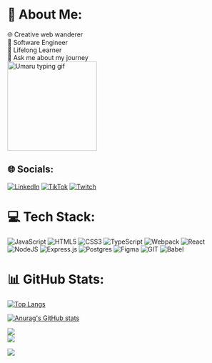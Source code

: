 

# 💫 About Me:

  
🌐 Creative web wanderer<br>🩷 Software Engineer<br>🌱 Lifelong Learner<br>💬 Ask me about my journey<br>
  <img src="https://media.tenor.com/28mUekwjEMsAAAAC/himouto-umaru-chan-umaru.gif" alt="Umaru typing gif" width="200px">
 

## 🌐 Socials:

  
[![LinkedIn](https://img.shields.io/badge/LinkedIn-%230077B5.svg?logo=linkedin&logoColor=white)](https://linkedin.com/in/julieluangpraxay) [![TikTok](https://img.shields.io/badge/TikTok-%23000000.svg?logo=TikTok&logoColor=white)](https://tiktok.com/@jooliekawaii) [![Twitch](https://img.shields.io/badge/Twitch-%239146FF.svg?logo=Twitch&logoColor=white)](https://twitch.tv/joolie) 


# 💻 Tech Stack:

  
![JavaScript](https://img.shields.io/badge/javascript-%23323330.svg?style=for-the-badge&logo=javascript&logoColor=%23F7DF1E) ![HTML5](https://img.shields.io/badge/html5-%23E34F26.svg?style=for-the-badge&logo=html5&logoColor=white) 
![CSS3](https://img.shields.io/badge/css3-%231572B6.svg?style=for-the-badge&logo=css3&logoColor=white)
![TypeScript](https://img.shields.io/badge/typescript-%23007ACC.svg?style=for-the-badge&logo=typescript&logoColor=white) ![Webpack](https://img.shields.io/badge/webpack-%238DD6F9.svg?style=for-the-badge&logo=webpack&logoColor=black) ![React](https://img.shields.io/badge/react-%2320232a.svg?style=for-the-badge&logo=react&logoColor=%2361DAFB) ![NodeJS](https://img.shields.io/badge/node.js-6DA55F?style=for-the-badge&logo=node.js&logoColor=white) ![Express.js](https://img.shields.io/badge/express.js-%23404d59.svg?style=for-the-badge&logo=express&logoColor=%2361DAFB) ![Postgres](https://img.shields.io/badge/postgres-%23316192.svg?style=for-the-badge&logo=postgresql&logoColor=white) ![Figma](https://img.shields.io/badge/figma-%23F24E1E.svg?style=for-the-badge&logo=figma&logoColor=white) ![GIT](https://img.shields.io/badge/Git-fc6d26?style=for-the-badge&logo=git&logoColor=white) ![Babel](https://img.shields.io/badge/Babel-F9DC3e?style=for-the-badge&logo=babel&logoColor=black)


  
# 📊 GitHub Stats:
[![Top Langs](https://github-readme-stats.vercel.app/api/top-langs/?username=julieluangpraxay&layout=compact&theme=dark)](https://github.com/anuraghazra/github-readme-stats)


[![Anurag's GitHub stats](https://github-readme-stats.vercel.app/api?username=julieluangpraxay&count_private=true&show_icons=true&theme=dark&hide=stars,contribs)](https://github.com/anuraghazra/github-readme-stats)
    
![](https://github-readme-streak-stats.herokuapp.com/?user=julieluangpraxay&theme=dracula&hide_border=false)<br/>
![](https://github-readme-stats.vercel.app/api/top-langs/?username=julieluangpraxay&theme=dracula&hide_border=false&include_all_commits=false&count_private=true&layout=compact)


[![](https://visitcount.itsvg.in/api?id=julieluangpraxay&icon=7&color=10)](https://visitcount.itsvg.in)
